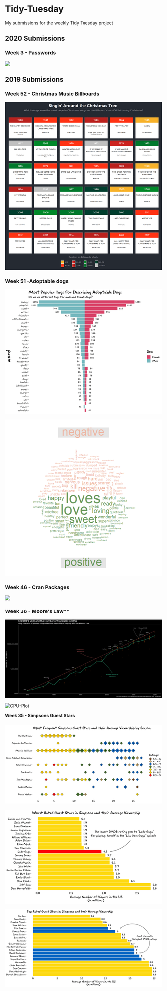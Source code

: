 # Tidy-Tuesday
My submissions for the weekly Tidy Tuesday project





## 2020 Submissions

### Week 3 - Passwords

![](https://github.com/mcnakhaee/Tidy-Tuesday/blob/master/2020/Week%203%20-%20Passwords/password_quality.jpg)



## 2019 Submissions



### **Week 52 - Christmas Music Billboards**

![](https://github.com/mcnakhaee/Tidy-Tuesday/blob/master/2019/Week%2052%20-%20Christmas%20Music%20Billboards/Plots/00001d.png)

### Week 51 -Adoptable dogs

![](https://github.com/mcnakhaee/Tidy-Tuesday/blob/master/2019/Week%2051%20-%20Adoptable%20dogs/Plots/tags_Akbar.jpg)

![](https://github.com/mcnakhaee/Tidy-Tuesday/blob/master/2019/Week%2051%20-%20Adoptable%20dogs/Plots/ccc.png)



### Week 46 - Cran Packages

![](https://github.com/mcnakhaee/Tidy-Tuesday/blob/master/2019/Week%2046%20-%20Cran%20Packages/cran_pkg.png)



### Week 36 - Moore's Law**

![](https://github.com/mcnakhaee/Tidy-Tuesday/blob/master/2019/Week%2036%20-%20Moore's%20Law/Plots/CPU-Plot.jpg)

![CPU-Plot](https://github.com/mcnakhaee/Tidy-Tuesday/blob/master/2019/Week%2036%20-%20Moore's%20Law/Plots/CPU.jpg)



**Week 35 - Simpsons Guest Stars**

### ![](https://github.com/mcnakhaee/Tidy-Tuesday/blob/master/Week%2035%20-%20Simpsons%20Guests/Plots/1.jpg)

![2](https://github.com/mcnakhaee/Tidy-Tuesday/blob/master/2019/Week%2035%20-%20Simpsons%20Guests/Plots/2.jpg)

![3](https://github.com/mcnakhaee/Tidy-Tuesday/blob/master/2019/Week%2035%20-%20Simpsons%20Guests/Plots/3.jpg)

